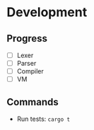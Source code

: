 # Development

## Progress
- [ ] Lexer
- [ ] Parser
- [ ] Compiler
- [ ] VM
 
## Commands
- Run tests: `cargo t`
